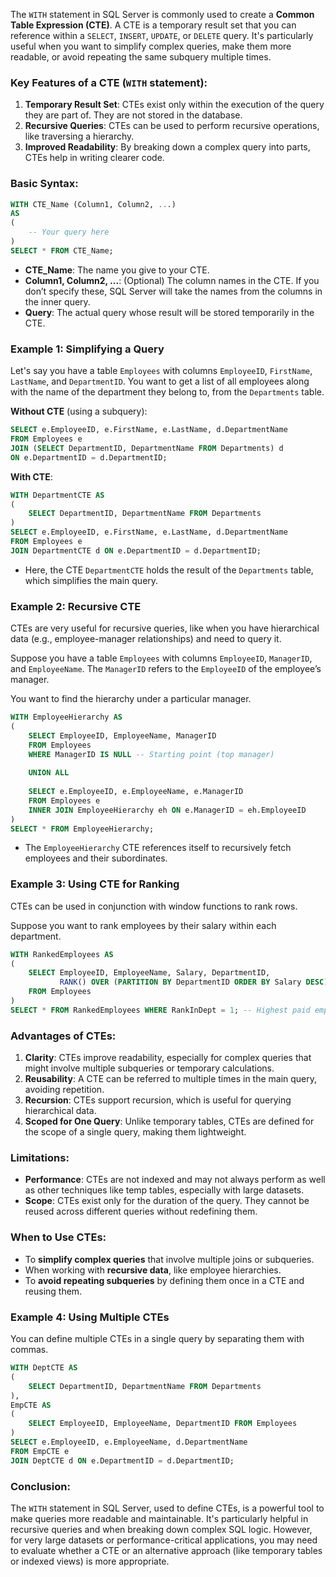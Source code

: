 The `WITH` statement in SQL Server is commonly used to create a **Common Table Expression (CTE)**. A CTE is a temporary result set that you can reference within a `SELECT`, `INSERT`, `UPDATE`, or `DELETE` query. It's particularly useful when you want to simplify complex queries, make them more readable, or avoid repeating the same subquery multiple times.

### Key Features of a CTE (`WITH` statement):
1. **Temporary Result Set**: CTEs exist only within the execution of the query they are part of. They are not stored in the database.
2. **Recursive Queries**: CTEs can be used to perform recursive operations, like traversing a hierarchy.
3. **Improved Readability**: By breaking down a complex query into parts, CTEs help in writing clearer code.

### Basic Syntax:

```sql
WITH CTE_Name (Column1, Column2, ...)
AS
(
    -- Your query here
)
SELECT * FROM CTE_Name;
```

- **CTE_Name**: The name you give to your CTE.
- **Column1, Column2, ...**: (Optional) The column names in the CTE. If you don’t specify these, SQL Server will take the names from the columns in the inner query.
- **Query**: The actual query whose result will be stored temporarily in the CTE.

### Example 1: Simplifying a Query
Let's say you have a table `Employees` with columns `EmployeeID`, `FirstName`, `LastName`, and `DepartmentID`. You want to get a list of all employees along with the name of the department they belong to, from the `Departments` table.

**Without CTE** (using a subquery):
```sql
SELECT e.EmployeeID, e.FirstName, e.LastName, d.DepartmentName
FROM Employees e
JOIN (SELECT DepartmentID, DepartmentName FROM Departments) d
ON e.DepartmentID = d.DepartmentID;
```

**With CTE**:
```sql
WITH DepartmentCTE AS
(
    SELECT DepartmentID, DepartmentName FROM Departments
)
SELECT e.EmployeeID, e.FirstName, e.LastName, d.DepartmentName
FROM Employees e
JOIN DepartmentCTE d ON e.DepartmentID = d.DepartmentID;
```

- Here, the CTE `DepartmentCTE` holds the result of the `Departments` table, which simplifies the main query.

### Example 2: Recursive CTE
CTEs are very useful for recursive queries, like when you have hierarchical data (e.g., employee-manager relationships) and need to query it.

Suppose you have a table `Employees` with columns `EmployeeID`, `ManagerID`, and `EmployeeName`. The `ManagerID` refers to the `EmployeeID` of the employee’s manager.

You want to find the hierarchy under a particular manager.

```sql
WITH EmployeeHierarchy AS
(
    SELECT EmployeeID, EmployeeName, ManagerID
    FROM Employees
    WHERE ManagerID IS NULL -- Starting point (top manager)
    
    UNION ALL
    
    SELECT e.EmployeeID, e.EmployeeName, e.ManagerID
    FROM Employees e
    INNER JOIN EmployeeHierarchy eh ON e.ManagerID = eh.EmployeeID
)
SELECT * FROM EmployeeHierarchy;
```

- The `EmployeeHierarchy` CTE references itself to recursively fetch employees and their subordinates.

### Example 3: Using CTE for Ranking
CTEs can be used in conjunction with window functions to rank rows.

Suppose you want to rank employees by their salary within each department.

```sql
WITH RankedEmployees AS
(
    SELECT EmployeeID, EmployeeName, Salary, DepartmentID,
           RANK() OVER (PARTITION BY DepartmentID ORDER BY Salary DESC) AS RankInDept
    FROM Employees
)
SELECT * FROM RankedEmployees WHERE RankInDept = 1; -- Highest paid employee per department
```

### Advantages of CTEs:
1. **Clarity**: CTEs improve readability, especially for complex queries that might involve multiple subqueries or temporary calculations.
2. **Reusability**: A CTE can be referred to multiple times in the main query, avoiding repetition.
3. **Recursion**: CTEs support recursion, which is useful for querying hierarchical data.
4. **Scoped for One Query**: Unlike temporary tables, CTEs are defined for the scope of a single query, making them lightweight.

### Limitations:
- **Performance**: CTEs are not indexed and may not always perform as well as other techniques like temp tables, especially with large datasets.
- **Scope**: CTEs exist only for the duration of the query. They cannot be reused across different queries without redefining them.

### When to Use CTEs:
- To **simplify complex queries** that involve multiple joins or subqueries.
- When working with **recursive data**, like employee hierarchies.
- To **avoid repeating subqueries** by defining them once in a CTE and reusing them.

### Example 4: Using Multiple CTEs
You can define multiple CTEs in a single query by separating them with commas.

```sql
WITH DeptCTE AS
(
    SELECT DepartmentID, DepartmentName FROM Departments
),
EmpCTE AS
(
    SELECT EmployeeID, EmployeeName, DepartmentID FROM Employees
)
SELECT e.EmployeeID, e.EmployeeName, d.DepartmentName
FROM EmpCTE e
JOIN DeptCTE d ON e.DepartmentID = d.DepartmentID;
```

### Conclusion:
The `WITH` statement in SQL Server, used to define CTEs, is a powerful tool to make queries more readable and maintainable. It's particularly helpful in recursive queries and when breaking down complex SQL logic. However, for very large datasets or performance-critical applications, you may need to evaluate whether a CTE or an alternative approach (like temporary tables or indexed views) is more appropriate.